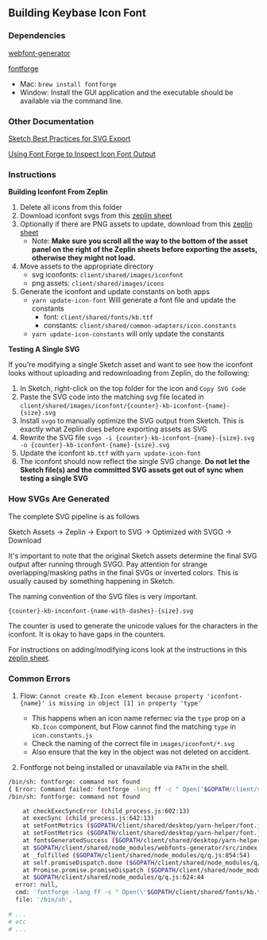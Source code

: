 ## Building Keybase Icon Font

### Dependencies

[webfont-generator](https://github.com/sunflowerdeath/webfonts-generator)

[fontforge](https://fontforge.github.io/en-US/downloadsj)
- Mac: `brew install fontforge`
- Window: Install the GUI application and the executable should be available via
  the command line.
  
### Other Documentation

[Sketch Best Practices for SVG Export](./SKETCH.md)

[Using Font Forge to Inspect Icon Font Output](./FONTFORGE.md)
  

### Instructions

**Building Iconfont From Zeplin**

1. Delete all icons from this folder
2. Download iconfont svgs from this [zeplin sheet](https://zpl.io/29y4w5w)
3. Optionally if there are PNG assets to update, download from this [zeplin sheet](https://zpl.io/VQoMDq4)
    - Note: **Make sure you scroll all the way to the bottom of the asset panel on the right of the Zeplin sheets before exporting the assets, otherwise they might not load.**
4. Move assets to the appropriate directory
    - svg iconfonts: `client/shared/images/iconfont`
    - png assets: `client/shared/images/icons`
5. Generate the iconfont and update constants on both apps
    - `yarn update-icon-font` Will generate a font file and update the constants
      - font: `client/shared/fonts/kb.ttf`
      - constants: `client/shared/common-adapters/icon.constants`
    - `yarn update-icon-constants` will only update the constants

**Testing A Single SVG**

If you're modifying a single Sketch asset and want to see how the iconfont looks without uploading and redownloading from Zeplin, do the following:

1. In Sketch, right-click on the top folder for the icon and `Copy SVG Code`
2. Paste the SVG code into the matching svg file located in `client/shared/images/iconfont/{counter}-kb-iconfont-{name}-{size}.svg`
3. Install `svgo` to manually optimize the SVG output from Sketch. This is exactly what Zeplin does before exporting assets as SVG
4. Rewrite the SVG file `svgo -i {counter}-kb-iconfont-{name}-{size}.svg -o {counter}-kb-iconfont-{name}-{size}.svg`
5. Update the iconfont `kb.ttf` with `yarn update-icon-font`
6. The iconfont should now reflect the single SVG change. **Do not let the Sketch file(s) and the committed SVG assets get out of sync when testing a single SVG**
    


### How SVGs Are Generated

The complete SVG pipeline is as follows

Sketch Assets → Zeplin → Export to SVG → Optimized with SVGO → Download

It's important to note that the original Sketch assets determine the final SVG
output after running through SVGO. Pay attention for strange overlapping/masking
paths in the final SVGs or inverted colors. This is usually caused by something
happening in Sketch.

The naming convention of the SVG files is very important.

`{counter}-kb-inconfont-{name-with-dashes}-{size}.svg`

The counter is used to generate the unicode values for the characters in the
iconfont. It is okay to have gaps in the counters.

For instructions on adding/modifying icons look at the instructions in this
[zeplin sheet](https://zpl.io/29y4w5w).

### Common Errors

1. Flow: `Cannot create Kb.Icon element because property 'iconfont-{name}' is missing in object [1] in property 'type'`
    - This happens when an icon name refernec via the `type` prop on a `Kb.Icon` component, but Flow cannot find the matching `type` in `icon.constants.js`
    - Check the naming of the correct file in `images/iconfont/*.svg`
    - Also ensure that the key in the object was not deleted on accident.
    
2. Fontforge not being installed or unavailable via `PATH` in the shell.

```bash
/bin/sh: fontforge: command not found
{ Error: Command failed: fontforge -lang ff -c " Open('$GOPATH/client/shared/fonts/kb.ttf'); SetOS2Value('WinAscent', 962); SetOS2Value('WinDescent', 148); SetOS2Value('TypoAscent', 960); SetOS2Value('TypoLineGap', 0); SetOS2Value('TypoDescent', -64); SetOS2Value('HHeadAscent', 962); SetOS2Value('HHeadDescent', -148); SetGasp(65535, 15); SelectAll(); Move(0, -64); SelectNone(); Select('61-kb-iconfont-nav-chat-24', '70-kb-iconfont-nav-wallets-24'); Move(0, -22); ScaleToEm(960, 64); Generate('$GOPATH/client/shared/fonts/kb.ttf'); "
/bin/sh: fontforge: command not found

    at checkExecSyncError (child_process.js:602:13)
    at execSync (child_process.js:642:13)
    at setFontMetrics ($GOPATH/client/shared/desktop/yarn-helper/font.js:264:5)
    at setFontMetrics ($GOPATH/client/shared/desktop/yarn-helper/font.js:106:3)
    at fontsGeneratedSuccess ($GOPATH/client/shared/desktop/yarn-helper/font.js:95:52)
    at $GOPATH/client/shared/node_modules/webfonts-generator/src/index.js:105:4
    at _fulfilled ($GOPATH/client/shared/node_modules/q/q.js:854:54)
    at self.promiseDispatch.done ($GOPATH/client/shared/node_modules/q/q.js:883:30)
    at Promise.promise.promiseDispatch ($GOPATH/client/shared/node_modules/q/q.js:816:13)
    at $GOPATH/client/shared/node_modules/q/q.js:624:44
  error: null,
  cmd: 'fontforge -lang ff -c " Open(\'$GOPATH/client/shared/fonts/kb.ttf\'); SetOS2Value(\'WinAscent\', 962); SetOS2Value(\'WinDescent\', 148); SetOS2Value(\'TypoAscent\', 960); SetOS2Value(\'TypoLineGap\', 0); SetOS2Value(\'TypoDescent\', -64); SetOS2Value(\'HHeadAscent\', 962); SetOS2Value(\'HHeadDescent\', -148); SetGasp(65535, 15); SelectAll(); Move(0, -64); SelectNone(); Select(\'61-kb-iconfont-nav-chat-24\', \'70-kb-iconfont-nav-wallets-24\'); Move(0, -22); ScaleToEm(960, 64); Generate(\'$GOPATH/client/shared/fonts/kb.ttf\'); "',
  file: '/bin/sh',
  
# ...
# etc
# ...

```
